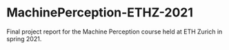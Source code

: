 # MachinePerception-ETHZ-2021
Final project report for the Machine Perception course held at ETH Zurich in spring 2021.
